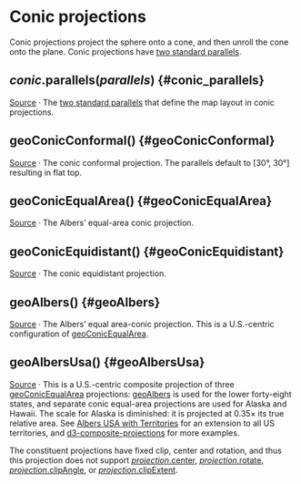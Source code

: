 <script setup>

import * as d3 from "d3";
import UsMap from "../../components/UsMap.vue";
import WorldMap from "../../components/WorldMap.vue";

const width = 688;
const height = 400;

</script>

# Conic projections

Conic projections project the sphere onto a cone, and then unroll the cone onto the plane. Conic projections have [two standard parallels](#conic_parallels).

## *conic*.parallels(*parallels*) {#conic_parallels}

[Source](https://github.com/d3/d3-geo/blob/main/src/projection/conic.js) · The [two standard parallels](https://en.wikipedia.org/wiki/Map_projection#Conic) that define the map layout in conic projections.

## geoConicConformal() {#geoConicConformal}

<a href="https://observablehq.com/@d3/conic-conformal?intent=fork" target="_blank" style="color: currentColor;"><WorldMap resolution="50m" :projection='d3.geoConicConformal().parallels([35, 65]).rotate([-20, 0]).scale(width * 0.55).center([0, 52]).translate([width / 2, height / 2]).clipExtent([[-1, -1], [width + 1, height + 1]]).precision(0.2)' /></a>

[Source](https://github.com/d3/d3-geo/blob/main/src/projection/conicConformal.js) · The conic conformal projection. The parallels default to [30°, 30°] resulting in flat top.

<!-- <br><a href="#geoConicConformalRaw" name="geoConicConformalRaw">#</a> d3.<b>geoConicConformalRaw</b>(<i>phi0</i>, <i>phi1</i>) -->

## geoConicEqualArea() {#geoConicEqualArea}

<a href="https://observablehq.com/@d3/conic-conformal?intent=fork" target="_blank" style="color: currentColor;"><WorldMap resolution="50m" :projection='d3.geoConicEqualArea().parallels([35, 65]).rotate([-20, 0]).scale(width * 0.55).center([0, 52]).translate([width / 2, height / 2]).clipExtent([[-1, -1], [width + 1, height + 1]]).precision(0.2)' /></a>

[Source](https://github.com/d3/d3-geo/blob/main/src/projection/conicEqualArea.js) · The Albers’ equal-area conic projection.

<!-- <br><a href="#geoConicEqualAreaRaw" name="geoConicEqualAreaRaw">#</a> d3.<b>geoConicEqualAreaRaw</b>(<i>phi0</i>, <i>phi1</i>) -->

## geoConicEquidistant() {#geoConicEquidistant}

<a href="https://observablehq.com/@d3/conic-equidistant?intent=fork" target="_blank" style="color: currentColor;"><WorldMap resolution="50m" :projection='d3.geoConicEquidistant().parallels([35, 65]).rotate([-20, 0]).scale(width * 0.55).center([0, 52]).translate([width / 2, height / 2]).clipExtent([[-1, -1], [width + 1, height + 1]]).precision(0.2)' /></a>

[Source](https://github.com/d3/d3-geo/blob/main/src/projection/conicEquidistant.js) · The conic equidistant projection.

<!-- <br><a href="#geoConicEquidistantRaw" name="geoConicEquidistantRaw">#</a> d3.<b>geoConicEquidistantRaw</b>(<i>phi0</i>, <i>phi1</i>) -->

## geoAlbers() {#geoAlbers}

<a href="https://observablehq.com/@d3/u-s-map?intent=fork" target="_blank" style="color: currentColor;"><UsMap :projection='d3.geoAlbers().scale(1300 / 975 * width * 0.8).translate([width / 2, height / 2])' /></a>

[Source](https://github.com/d3/d3-geo/blob/main/src/projection/albers.js) · The Albers’ equal area-conic projection. This is a U.S.-centric configuration of [geoConicEqualArea](#geoConicEqualArea).

## geoAlbersUsa() {#geoAlbersUsa}

<a href="https://observablehq.com/@d3/u-s-map?intent=fork" target="_blank" style="color: currentColor;"><UsMap :projection='d3.geoAlbersUsa().scale(1300 / 975 * width * 0.8).translate([width / 2, height / 2])' /></a>

[Source](https://github.com/d3/d3-geo/blob/main/src/projection/albersUsa.js) · This is a U.S.-centric composite projection of three [geoConicEqualArea](#geoConicEqualArea) projections: [geoAlbers](#geoAlbers) is used for the lower forty-eight states, and separate conic equal-area projections are used for Alaska and Hawaii. The scale for Alaska is diminished: it is projected at 0.35× its true relative area. See [Albers USA with Territories](https://www.npmjs.com/package/geo-albers-usa-territories) for an extension to all US territories, and [d3-composite-projections](http://geoexamples.com/d3-composite-projections/) for more examples.

The constituent projections have fixed clip, center and rotation, and thus this projection does not support [*projection*.center](./projection.md#projection_center), [*projection*.rotate](./projection.md#projection_rotate), [*projection*.clipAngle](./projection.md#projection_clipAngle), or [*projection*.clipExtent](./projection.md#projection_clipExtent).
